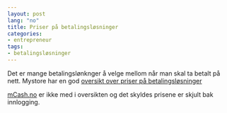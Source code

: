 ```yaml
---
layout: post
lang: "no"
title: Priser på betalingsløsninger
categories:
- entrepreneur
tags:
- betalingsløsninger
---
```


Det er mange betalingslønknger å velge mellom når man skal ta betalt på nett.
Mystore har en god [oversikt over priser på betalingsløsninger](http://www.mystore.no/hva-koster-en-kredittkortlosning-2/)

[mCash.no](http://mcash.no) er ikke med i oversikten og det skyldes prisene er skjult bak innlogging.
